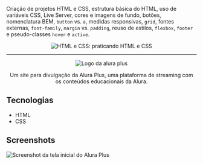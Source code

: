 Criação de projetos HTML e CSS, estrutura básica do HTML, uso de variáveis CSS, Live Server, cores e imagens de fundo, botões, nomenclatura BEM, `button` vs. `a`, medidas responsivas, `grid`, fontes externas, `font-family`, `margin` vs. `padding`, reuso de estilos, `flexbox`, `footer` e pseudo-classes `hover` e `active`.

<p align="center"> <img src="https://imgur.com/BASzVop.png" alt="HTML e CSS: praticando HTML e CSS"> </p>

<hr>

<p align="center"> <img src="https://github.com/MonicaHillman/aluraplus/blob/aula04/img/Logo.png?raw=true" alt="Logo da alura plus"> </p>
<p align="center">Um site para divulgação da Alura Plus, uma plataforma de streaming com os conteúdos educacionais da Alura.</p>

## Tecnologias
* HTML
* CSS

## Screenshots
![Screenshot da tela inicial do Alura Plus](https://imgur.com/nKUf7MK.png)
